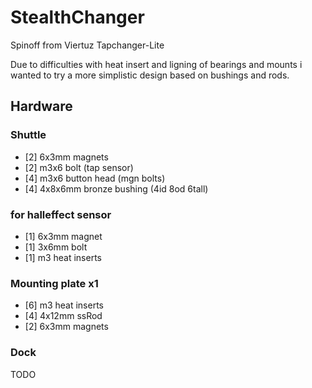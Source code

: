 # StealthChanger
Spinoff from Viertuz Tapchanger-Lite

Due to difficulties with heat insert and ligning of bearings and mounts i wanted to try a more simplistic design based on bushings and rods.

## Hardware
### Shuttle
- [2] 6x3mm magnets
- [2] m3x6 bolt (tap sensor)
- [4] m3x6 button head (mgn bolts)
- [4] 4x8x6mm bronze bushing (4id 8od 6tall)
### for halleffect sensor
- [1] 6x3mm magnet
- [1] 3x6mm bolt
- [1] m3 heat inserts
### Mounting plate x1
- [6] m3 heat inserts
- [4] 4x12mm ssRod
- [2] 6x3mm magnets
### Dock
TODO

